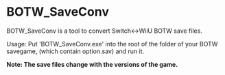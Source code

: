 # BOTW_SaveConv

BOTW_SaveConv is a tool to convert Switch<->WiiU BOTW save files.

Usage: Put 'BOTW_SaveConv.exe' into the root of the folder of your BOTW savegame, (which contain option.sav) and run it.

**Note: The save files change with the versions of the game.**